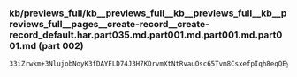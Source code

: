 ### kb/previews_full/kb__previews_full__kb__previews_full__kb__previews_full__pages__create-record__create-record_default.har.part035.md.part001.md.part001.md.part001.md (part 002)

```md
33iZrwkm+3NlujobNoyK3fDAYELD74J3H7KDrvmXtNtRvauOsc65Tvm8CsxefpIqh8eqQEycgrKXYPfNGAyyMzCysYO5eDkgsH5ERE65WrE1dEzMBpkZmFlY4fBuXl4+fgRAoJCwiKiYuJICUkZCstex0XYs4j
```

```
